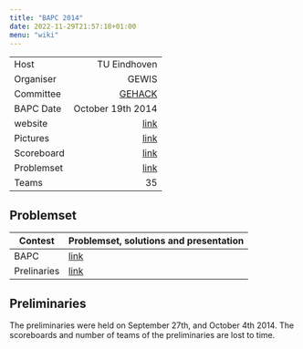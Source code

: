 ```yaml
---
title: "BAPC 2014"
date: 2022-11-29T21:57:18+01:00
menu: "wiki"
---
```



|            |                    |
|------------|-------------------:|
| Host       |       TU Eindhoven |
| Organiser  |              GEWIS |
| Committee  |    [GEHACK][email] |
| BAPC Date  |  October 19th 2014 | 
| website    |    [link][website] |
| Pictures   |     [link][photos] |
| Scoreboard | [link][scoreboard] |
| Problemset | [link][problemset] |
| Teams      |                 35 |

## Problemset
|Contest | Problemset, solutions and presentation |
|---|---|
| BAPC | [link][problemset] |
| Prelinaries | [link](https://2014.bapc.eu/preliminary.zip) |

## Preliminaries
The preliminaries were held on September 27th, and October 4th 2014.
The scoreboards and number of teams of the preliminaries are lost to time.

[home]: index.md
[website]: https://2014.bapc.eu/
[email]: mailto:gehack@gewis.nl
[photos]: https://www.gewis.nl/photo/album/827
[scoreboard]: http://2014.bapc.eu/scoreboards/bapc/
[problemset]: https://2014.bapc.eu/problemset.zip
